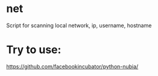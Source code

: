 # net
Script for scanning local network, ip, username, hostname

# Try to use:
https://github.com/facebookincubator/python-nubia/
